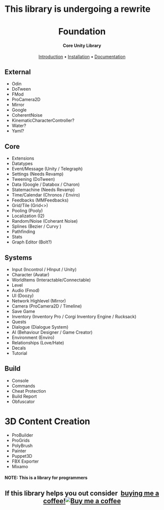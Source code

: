 # This library is undergoing a rewrite

<h1 align="center">Foundation</h1>
<h4 align="center">Core Unity Library</h4>

<p align="center">
    <a href="https://redowlgames.com/Foundation/introduction.html">Introduction</a> •
    <a href="https://redowlgames.com/Foundation/installation.html">Installation</a> •
    <a href="https://redowlgames.com/Foundation">Documentation</a>
</p>

## External
- Odin
- DoTween
- FMod
- ProCamera2D
- Mirror
- Google
- CoherentNoise
- KinematicCharacterController?
- Water?
- Yaml?

## Core
- Extensions
- Datatypes
- Event/Message (Unity / Telegraph)
- Settings (Needs Revamp)
- Tweening (DoTween)
- Data (Google / Databox / Charon)
- Statemachine (Needs Revamp)
- Time/Calendar (Chronos / Enviro)
- Feedbacks (MMFeedbacks)
- Grid/Tile (Grid<>)
- Pooling (Pooly)
- Localization (I2)
- Random/Noise (Coherant Noise)
- Splines (Bezier / Curvy )
- Pathfinding
- Stats
- Graph Editor (Bolt?)

## Systems
- Input (Incontrol / HInput / Unity)
- Character (Avatar)
- WorldItems (Interactable/Connectable)
- Level
- Audio (Fmod)
- UI (Doozy)
- Network Highlevel (Mirror)
- Camera (ProCamera2D / Timeline)
- Save Game
- Inventory (Inventory Pro / Corgi Inventory Engine / Rucksack)
- Quests
- Dialogue (Dialogue System)
- AI (Behaviour Designer / Game Creator)
- Environment (Enviro)
- Relationships (Love/Hate)
- Decals
- Tutorial

## Build
- Console
- Commands
- Cheat Protection
- Build Report
- Obfuscator

# 3D Content Creation
- ProBuilder
- ProGrids
- PolyBrush
- Painter
- Puppet3D
- FBX Exporter
- Mixamo

#### NOTE: This is a library for programmers

<h2 align="center">
	If this library helps you out consider 
<link href="https://fonts.googleapis.com/css?family=Lato&subset=latin,latin-ext" rel="stylesheet"><a class="bmc-button" target="_blank" href="https://www.buymeacoffee.com/redowlgames"><span style="margin-left:5px">buying me a coffee!</span><img src="https://www.buymeacoffee.com/assets/img/BMC-btn-logo.svg" alt="Buy me a coffee"></a>	
</h2>

